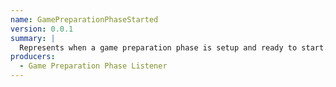 ```yaml
---
name: GamePreparationPhaseStarted
version: 0.0.1
summary: |
  Represents when a game preparation phase is setup and ready to start.
producers:
  - Game Preparation Phase Listener
---
```


<NodeGraph title="Consumer / Producer Diagram" />
